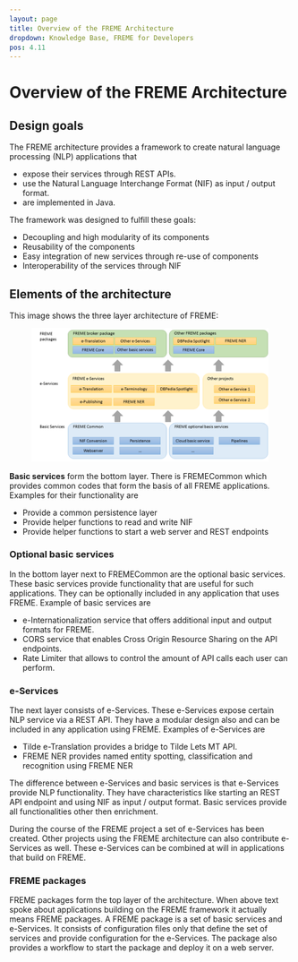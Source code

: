 ```yaml
---
layout: page
title: Overview of the FREME Architecture
dropdown: Knowledge Base, FREME for Developers
pos: 4.11
---
```


# Overview of the FREME Architecture

## Design goals

The FREME architecture provides a framework to create natural language processing (NLP) applications that

* expose their services through REST APIs.
* use the Natural Language Interchange Format (NIF) as input / output format.
* are implemented in Java.

The framework was designed to fulfill these goals:

* Decoupling and high modularity of its components
* Reusability of the components
* Easy integration of new services through re-use of components
* Interoperability of the services through NIF

## Elements of the architecture

This image shows the three layer architecture of FREME:

<figure>
  <img src="https://github.com/freme-project/Documentation/blob/master/img/freme-architecture.PNG" />
</figure>

**Basic services** form the bottom layer. There is FREMECommon which provides common codes that form the basis of all FREME applications. Examples for their functionality are

* Provide a common persistence layer
* Provide helper functions to read and write NIF
* Provide helper functions to start a web server and REST endpoints

### Optional basic services

In the bottom layer next to FREMECommon are the optional basic services. These basic services provide functionality that are useful for such applications. They can be optionally included in any application that uses FREME. Example of basic services are

* e-Internationalization service that offers additional input and output formats for FREME.
* CORS service that enables Cross Origin Resource Sharing on the API endpoints.
* Rate Limiter that allows to control the amount of API calls each user can perform.

### e-Services

The next layer consists of e-Services. These e-Services expose certain NLP service via a REST API. They have a modular design also and can be included in any application using FREME. Examples of e-Services are

* Tilde e-Translation provides a bridge to Tilde Lets MT API.
* FREME NER provides named entity spotting, classification and recognition using FREME NER

The difference between e-Services and basic services is that e-Services provide NLP functionality. They have characteristics like starting an REST API endpoint and using NIF as input / output format. Basic services provide all functionalities other then enrichment.

During the course of the FREME project a set of e-Services has been created. Other projects using the FREME architecture can also contribute e-Services as well. These e-Services can be combined at will in applications that build on FREME.

### FREME packages

FREME packages form the top layer of the architecture. When above text spoke about applications building on the FREME framework it actually means FREME packages. A FREME package is a set of basic services and e-Services. It consists of configuration files only that define the set of services and provide configuration for the e-Services. The package also provides a workflow to start the package and deploy it on a web server.
